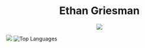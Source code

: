 <h1 align="center">Ethan Griesman </h1>




<p align="center">
  <a href="https://skillicons.dev">
    <img src="https://skillicons.dev/icons?i=py,java,c,cpp,arduino,html,css,js,react,php,powershell" />
  </a>
</p>


![](https://github-readme-stats.vercel.app/api?username=ethangriesman&show_icons=true&theme=dark)
![Top Languages](https://github-readme-stats.vercel.app/api/top-langs/?username=ethangriesman&hide_progress=true&theme=dark)


